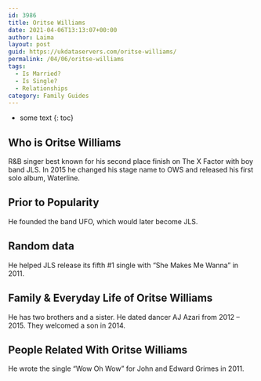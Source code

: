 ```yaml
---
id: 3986
title: Oritse Williams
date: 2021-04-06T13:13:07+00:00
author: Laima
layout: post
guid: https://ukdataservers.com/oritse-williams/
permalink: /04/06/oritse-williams
tags:
  - Is Married?
  - Is Single?
  - Relationships
category: Family Guides
---
```


* some text
{: toc}


## Who is Oritse Williams
                  
                  
                  
R&B singer best known for his second place finish on The X Factor with boy band JLS. In 2015 he changed his stage name to OWS and released his first solo album, Waterline.
                  
              
            
              
            
                
                
                
## Prior to Popularity
                  
                  
                  
He founded the band UFO, which would later become JLS.
                  
              
            
              
            
                
                
                
## Random data
                  
                  
                  
He helped JLS release its fifth #1 single with &#8220;She Makes Me Wanna&#8221; in 2011.
                  
              
            
              
            
                
                
                
## Family & Everyday Life of Oritse Williams
                  
                  
                  
He has two brothers and a sister. He dated dancer AJ Azari from 2012 &#8211; 2015. They welcomed a son in 2014.
                  
              
            
              
            
                
                
                
## People Related With Oritse Williams
                  
                  
                  
He wrote the single &#8220;Wow Oh Wow&#8221; for John and Edward Grimes in 2011.
                  
              
            
              
            
                
              
            
              
              
            
            
              
            
          
          
          
